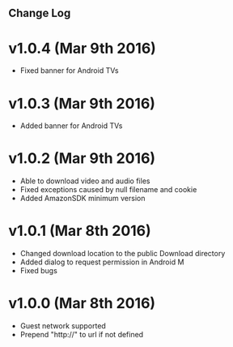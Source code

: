 Change Log
----------

# v1.0.4 (Mar 9th 2016)
- Fixed banner for Android TVs

# v1.0.3 (Mar 9th 2016)
- Added banner for Android TVs

# v1.0.2 (Mar 9th 2016)
- Able to download video and audio files
- Fixed exceptions caused by null filename and cookie
- Added AmazonSDK minimum version

# v1.0.1 (Mar 8th 2016)
- Changed download location to the public Download directory
- Added dialog to request permission in Android M
- Fixed bugs

# v1.0.0 (Mar 8th 2016)
- Guest network supported
- Prepend "http://" to url if not defined